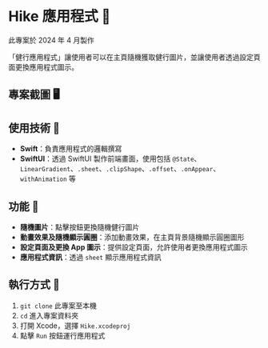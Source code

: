 # Hike 應用程式 🥾

此專案於 2024 年 4 月製作

「健行應用程式」讓使用者可以在主頁隨機獲取健行圖片，並讓使用者透過設定頁面更換應用程式圖示。

## 專案截圖 🖥

## 使用技術 🔧

- **Swift**：負責應用程式的邏輯撰寫
- **SwiftUI**：透過 SwiftUI 製作前端畫面，使用包括 `@State`、`LinearGradient`、`.sheet`、`.clipShape`、`.offset`、`.onAppear`、`withAnimation` 等

## 功能 🚀

- **隨機圖片**：點擊按鈕更換隨機健行圖片
- **動畫效果及隨機顯示圓圈**：添加動畫效果，在主頁背景隨機顯示圓圈圖形
- **設定頁面及更換 App 圖示**：提供設定頁面，允許使用者更換應用程式圖示
- **應用程式資訊**：透過 `sheet` 顯示應用程式資訊

## 執行方式 🏃

1. `git clone` 此專案至本機
2. `cd` 進入專案資料夾
3. 打開 Xcode，選擇 `Hike.xcodeproj`
4. 點擊 `Run` 按鈕運行應用程式
